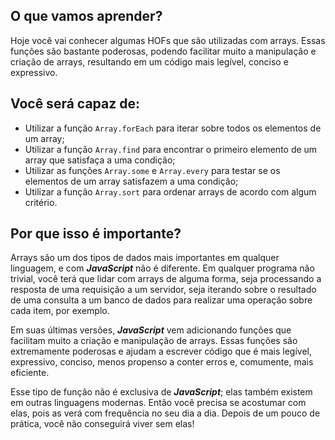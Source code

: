 ## O que vamos aprender?

Hoje você vai conhecer algumas HOFs que são utilizadas com arrays. Essas funções são bastante poderosas, podendo facilitar muito a manipulação e criação de arrays, resultando em um código mais legível, conciso e expressivo.


## Você será capaz de:

- Utilizar a função `Array.forEach` para iterar sobre todos os elementos de um array;
- Utilizar a função `Array.find` para encontrar o primeiro elemento de um array que satisfaça a uma condição;
- Utilizar as funções `Array.some` e `Array.every` para testar se os elementos de um array satisfazem a uma condição;
- Utilizar a função `Array.sort` para ordenar arrays de acordo com algum critério.


## Por que isso é importante?

Arrays são um dos tipos de dados mais importantes em qualquer linguagem, e com **_JavaScript_** não é diferente. Em qualquer programa não trivial, você terá que lidar com arrays de alguma forma, seja processando a resposta de uma requisição a um servidor, seja iterando sobre o resultado de uma consulta a um banco de dados para realizar uma operação sobre cada item, por exemplo.

Em suas últimas versões, **_JavaScript_** vem adicionando funções que facilitam muito a criação e manipulação de arrays. Essas funções são extremamente poderosas e ajudam a escrever código que é mais legível, expressivo, conciso, menos propenso a conter erros e, comumente, mais eficiente.

Esse tipo de função não é exclusiva de **_JavaScript_**; elas também existem em outras linguagens modernas. Então você precisa se acostumar com elas, pois as verá com frequência no seu dia a dia. Depois de um pouco de prática, você não conseguirá viver sem elas!